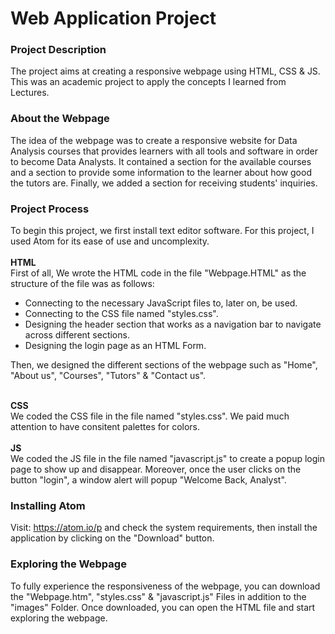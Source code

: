 # Web Application Project

### Project Description
The project aims at creating a responsive webpage using HTML, CSS & JS. This was an academic project to apply the concepts I learned from Lectures.

### About the Webpage
The idea of the webpage was to create a responsive website for Data Analysis courses that provides learners with all tools and software in order to become Data Analysts. It contained a section for the available courses and a section to provide some information to the learner about how good the tutors are. Finally, we added a section for receiving students' inquiries.

### Project Process
To begin this project, we first install text editor software. For this project, I used Atom for its ease of use and uncomplexity.
<br> 
<br> 
<b> HTML </b> 
<br>
First of all, We wrote the HTML code in the file "Webpage.HTML" as the structure of the file was as follows:
- Connecting to the necessary JavaScript files to, later on, be used.
- Connecting to the CSS file named "styles.css".
- Designing the header section that works as a navigation bar to navigate across different sections.
- Designing the login page as an HTML Form.

Then, we designed the different sections of the webpage such as "Home", "About us", "Courses", "Tutors" & "Contact us".

<br> 
<b> CSS </b> 
<br>
We coded the CSS file in the file named "styles.css". We paid much attention to have consitent palettes for colors.

<br> 
<br> 
<b> JS </b> 
<br>
We coded the JS file in the file named "javascript.js" to create a popup login page to show up and disappear. Moreover, once the user clicks on the button "login", a window alert will popup "Welcome Back, Analyst".


### Installing Atom
Visit: https://atom.io/p and check the system requirements, then install the application by clicking on the "Download" button.


### Exploring the Webpage
To fully experience the responsiveness of the webpage, you can download the "Webpage.htm", "styles.css" & "javascript.js" Files in addition to the "images" Folder.
Once downloaded, you can open the HTML file and start exploring the webpage.
